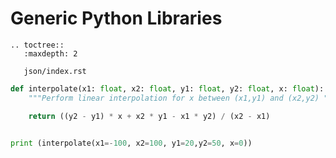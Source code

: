 # Generic Python Libraries


```{eval-rst}
.. toctree::
   :maxdepth: 2

   json/index.rst
```

```python
def interpolate(x1: float, x2: float, y1: float, y2: float, x: float):
    """Perform linear interpolation for x between (x1,y1) and (x2,y2) """

    return ((y2 - y1) * x + x2 * y1 - x1 * y2) / (x2 - x1)


print (interpolate(x1=-100, x2=100, y1=20,y2=50, x=0))
```